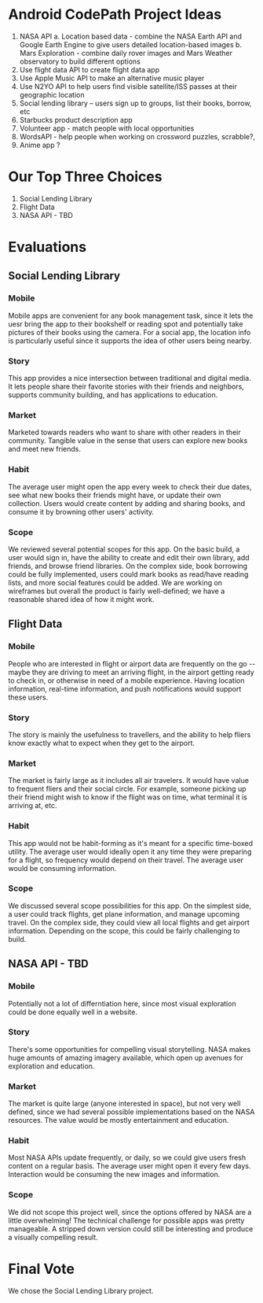 # Android CodePath Project Ideas

1. NASA API
a. Location based data - combine the NASA Earth API and Google Earth Engine to give users detailed location-based images
b. Mars Exploration - combine daily rover images and Mars Weather observatory to build different options
2. Use flight data API to create flight data app
3. Use Apple Music API to make an alternative music player
4. Use N2YO API to help users find visible satellite/ISS passes at their geographic location
5. Social lending library – users sign up to groups, list their books, borrow, etc
6. Starbucks product description app
7. Volunteer app - match people with local opportunities
8. WordsAPI - help people when working on crossword puzzles, scrabble?, 
9. Anime app ?


# Our Top Three Choices 
1. Social Lending Library
2. Flight Data
3. NASA API - TBD

# Evaluations
## Social Lending Library
### Mobile
Mobile apps are convenient for any book management task, since it lets the uesr bring the app to their bookshelf or reading spot and potentially take pictures of their books using the camera. For a social app, the location info is particularly useful since it supports the idea of other users being nearby.

### Story
This app provides a nice intersection between traditional and digital media. It lets people share their favorite stories with their friends and neighbors, supports community building, and has applications to education. 

### Market
Marketed towards readers who want to share with other readers in their community. Tangible value in the sense that users can explore new books and meet new friends.

### Habit
The average user might open the app every week to check their due dates, see what new books their friends might have, or update their own collection. Users would create content by adding and sharing books, and consume it by browning other users' activity. 

### Scope
We reviewed several potential scopes for this app. On the basic build, a user would sign in, have the ability to create and edit their own library, add friends, and browse friend libraries. On the complex side, book borrowing could be fully implemented, users could mark books as read/have reading lists, and more social features could be added. 
We are working on wireframes but overall the product is fairly well-defined; we have a reasonable shared idea of how it might work.


## Flight Data
### Mobile
People who are interested in flight or airport data are frequently on the go -- maybe they are driving to meet an arriving flight, in the airport getting ready to check in, or otherwise in need of a mobile experience. Having location information, real-time information, and push notifications would support these users.

### Story
The story is mainly the usefulness to travellers, and the ability to help fliers know exactly what to expect when they get to the airport.

### Market
The market is fairly large as it includes all air travelers. It would have value to frequent fliers and their social circle. For example, someone picking up their friend might wish to know if the flight was on time, what terminal it is arriving at, etc.

### Habit
This app would not be habit-forming as it's meant for a specific time-boxed utility. The average user would ideally open it any time they were preparing for a flight, so frequency would depend on their travel. The average user would be consuming information. 

### Scope
We discussed several scope possibilities for this app. On the simplest side, a user could track flights, get plane information, and manage upcoming travel. On the complex side, they could view all local flights and get airport information. Depending on the scope, this could be fairly challenging to build.

## NASA API - TBD
### Mobile
Potentially not a lot of differntiation here, since most visual exploration could be done equally well in a website. 

### Story
There's some opportunities for compelling visual storytelling. NASA makes huge amounts of amazing imagery available, which open up avenues for exploration and education.

### Market
The market is quite large (anyone interested in space), but not very well defined, since we had several possible implementations based on the NASA resources. The value would be mostly entertainment and education.

### Habit
Most NASA APIs update frequently, or daily, so we could give users fresh content on a regular basis. The average user might open it every few days. Interaction would be consuming the new images and information. 

### Scope
We did not scope this project well, since the options offered by NASA are a little overwhelming! The technical challenge for possible apps was pretty manageable. A stripped down version could still be interesting and produce a visually compelling result. 

# Final Vote
We chose the Social Lending Library project. 
